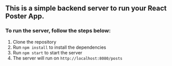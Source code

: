 ## This is a simple backend server to run your React Poster App.

### To run the server, follow the steps below:

1. Clone the repository
2. Run `npm install` to install the dependencies
3. Run `npm start` to start the server
4. The server will run on `http://localhost:8080/posts`
